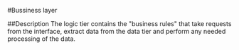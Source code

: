 #Bussiness layer

##Description
The logic tier contains the "business rules" that take requests from the interface, extract data from the data tier and perform any needed processing of the data.
